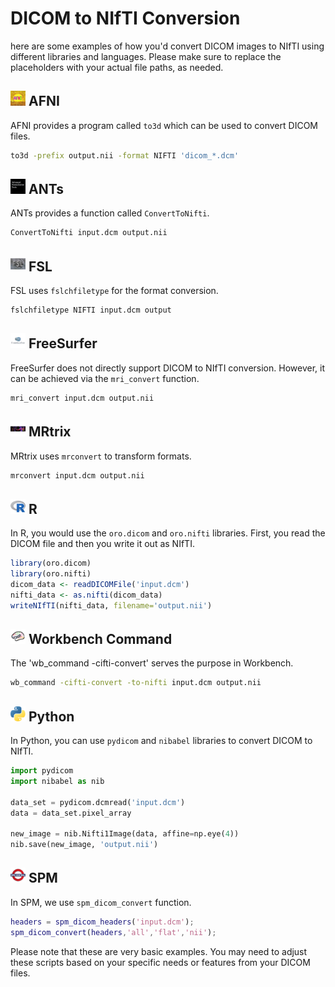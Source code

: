 # DICOM to NIfTI Conversion

here are some examples of how you'd convert DICOM images to NIfTI using different libraries and languages. Please make sure to replace the placeholders with your actual file paths, as needed.

## <img src="../../icons/afni.png" height="24px" /> AFNI

AFNI provides a program called `to3d` which can be used to convert DICOM files.

```bash
to3d -prefix output.nii -format NIFTI 'dicom_*.dcm'
```

## <img src="../../icons/ants.png" height="24px" /> ANTs

ANTs provides a function called `ConvertToNifti`.

```bash
ConvertToNifti input.dcm output.nii
```

## <img src="../../icons/fsl.png" height="24px" /> FSL

FSL uses `fslchfiletype` for the format conversion.

```bash
fslchfiletype NIFTI input.dcm output
```

## <img src="../../icons/freesurfer.png" height="24px" /> FreeSurfer

FreeSurfer does not directly support DICOM to NIfTI conversion. However, it can be achieved via the `mri_convert` function.

```bash
mri_convert input.dcm output.nii
```

## <img src="../../icons/mrtrix.png" height="24px" /> MRtrix

MRtrix uses `mrconvert` to transform formats.

```bash
mrconvert input.dcm output.nii
```

## <img src="../../icons/r.png" height="24px" /> R

In R, you would use the `oro.dicom` and `oro.nifti` libraries. First, you read the DICOM file and then you write it out as NIfTI.

```R
library(oro.dicom)
library(oro.nifti)
dicom_data <- readDICOMFile('input.dcm')
nifti_data <- as.nifti(dicom_data)
writeNIfTI(nifti_data, filename='output.nii')
```

## <img src="../../icons/workbench_command.png" height="24px" /> Workbench Command

The 'wb_command -cifti-convert' serves the purpose in Workbench.

```bash
wb_command -cifti-convert -to-nifti input.dcm output.nii
```

## <img src="../../icons/python.png" height="24px" /> Python

In Python, you can use `pydicom` and `nibabel` libraries to convert DICOM to NIfTI.

```python
import pydicom
import nibabel as nib

data_set = pydicom.dcmread('input.dcm')
data = data_set.pixel_array

new_image = nib.Nifti1Image(data, affine=np.eye(4))
nib.save(new_image, 'output.nii')
```

## <img src="../../icons/spm.png" height="24px" /> SPM

In SPM, we use `spm_dicom_convert` function.

```matlab
headers = spm_dicom_headers('input.dcm');
spm_dicom_convert(headers,'all','flat','nii');
```

Please note that these are very basic examples. You may need to adjust these scripts based on your specific needs or features from your DICOM files.